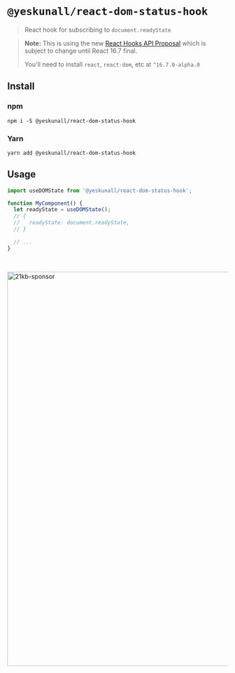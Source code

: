 # `@yeskunall/react-dom-status-hook`

> React hook for subscribing to `document.readyState`

> **Note:** This is using the new [React Hooks API Proposal](https://reactjs.org/docs/hooks-intro.html)
> which is subject to change until React 16.7 final.
>
> You'll need to install `react`, `react-dom`, etc at `^16.7.0-alpha.0`

## Install

### npm

```shell
npm i -S @yeskunall/react-dom-status-hook
```

### Yarn

```shell
yarn add @yeskunall/react-dom-status-hook
```

## Usage

```js
import useDOMState from '@yeskunall/react-dom-status-hook';

function MyComponent() {
  let readyState = useDOMState();
  // {
  //   readyState: document.readyState,
  // }

  // ...
}
```

<br />

<a href="https://21kb.now.sh/" target="_blank" rel="noopener noreferrer"><img width="900" src="https://s3.ca-central-1.amazonaws.com/kimchi-now-sh-site-images/images/sponsored%402x.png" alt="21kb-sponsor" /></a>

